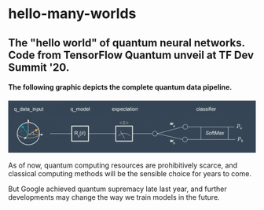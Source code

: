 # hello-many-worlds
## The "hello world" of quantum neural networks. Code from TensorFlow Quantum unveil at TF Dev Summit '20.


#### The following graphic depicts the complete quantum data pipeline. 

![Pipeline](/images/pipeline.png)

As of now, quantum computing resources are prohibitively scarce, and classical computing methods will be the sensible choice for years to come. 

But Google achieved quantum supremacy late last year, and further developments may change the way we train models in the future.